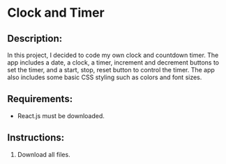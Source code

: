 # Clock and Timer
## Description: <br/>
In this project, I decided to code my own clock and countdown timer. The app includes a date, a clock, a timer, increment and decrement buttons to set the timer, and a start, stop, reset button to control the timer. The app also includes some basic CSS styling such as colors and font sizes.

## Requirements: <br/> 
* React.js must be downloaded.

## Instructions: <br/>
1. Download all files.
